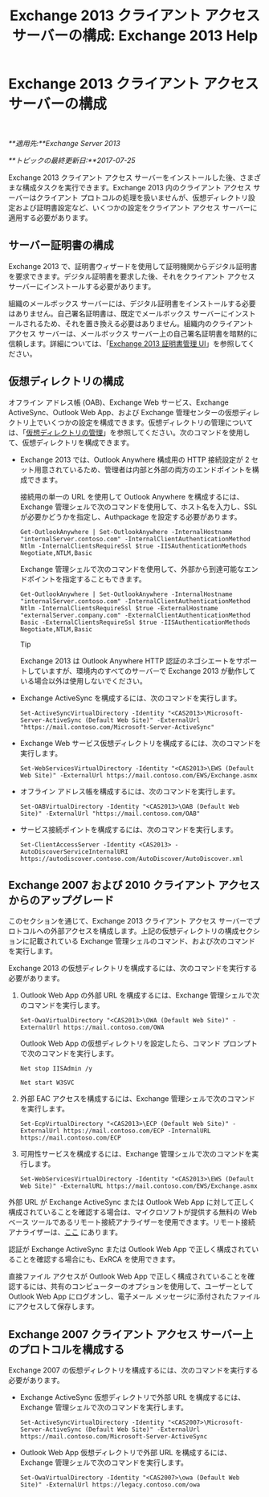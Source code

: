 ﻿---
title: 'Exchange 2013 クライアント アクセス サーバーの構成: Exchange 2013 Help'
TOCTitle: Exchange 2013 クライアント アクセス サーバーの構成
ms:assetid: 01432ae4-2a00-44a4-a4dd-4eb8d7e6cfae
ms:mtpsurl: https://technet.microsoft.com/ja-jp/library/Hh529912(v=EXCHG.150)
ms:contentKeyID: 49895209
ms.date: 04/24/2018
mtps_version: v=EXCHG.150
ms.translationtype: HT
---

# Exchange 2013 クライアント アクセス サーバーの構成

 

_**適用先:**Exchange Server 2013_

_**トピックの最終更新日:**2017-07-25_

Exchange 2013 クライアント アクセス サーバーをインストールした後、さまざまな構成タスクを実行できます。Exchange 2013 内のクライアント アクセス サーバーはクライアント プロトコルの処理を扱いませんが、仮想ディレクトリ設定および証明書設定など、いくつかの設定をクライアント アクセス サーバーに適用する必要があります。

## サーバー証明書の構成

Exchange 2013 で、証明書ウィザードを使用して証明機関からデジタル証明書を要求できます。デジタル証明書を要求した後、それをクライアント アクセス サーバーにインストールする必要があります。

組織のメールボックス サーバーには、デジタル証明書をインストールする必要はありません。自己署名証明書は、既定でメールボックス サーバーにインストールされるため、それを置き換える必要はありません。組織内のクライアント アクセス サーバーは、メールボックス サーバー上の自己署名証明書を暗黙的に信頼します。詳細については、「[Exchange 2013 証明書管理 UI](exchange-2013-certificate-management-ui-exchange-2013-help.md)」を参照してください。

## 仮想ディレクトリの構成

オフライン アドレス帳 (OAB)、Exchange Web サービス、Exchange ActiveSync、Outlook Web App、および Exchange 管理センターの仮想ディレクトリ上でいくつかの設定を構成できます。仮想ディレクトリの管理については、「[仮想ディレクトリの管理](virtual-directory-management-exchange-2013-help.md)」を参照してください。次のコマンドを使用して、仮想ディレクトリを構成できます。

  - Exchange 2013 では、Outlook Anywhere 構成用の HTTP 接続設定が 2 セット用意されているため、管理者は内部と外部の両方のエンドポイントを構成できます。
    
    接続用の単一の URL を使用して Outlook Anywhere を構成するには、Exchange 管理シェルで次のコマンドを使用して、ホスト名を入力し、SSL が必要かどうかを指定し、Authpackage を設定する必要があります。
    
        Get-OutlookAnywhere | Set-OutlookAnywhere -InternalHostname "internalServer.contoso.com" -InternalClientAuthenticationMethod Ntlm -InternalClientsRequireSsl $true -IISAuthenticationMethods Negotiate,NTLM,Basic
    
    Exchange 管理シェルで次のコマンドを使用して、外部から到達可能なエンドポイントを指定することもできます。
    
        Get-OutlookAnywhere | Set-OutlookAnywhere -InternalHostname "internalServer.contoso.com" -InternalClientAuthenticationMethod Ntlm -InternalClientsRequireSsl $true -ExternalHostname "externalServer.company.com" -ExternalClientAuthenticationMethod Basic -ExternalClientsRequireSsl $true -IISAuthenticationMethods Negotiate,NTLM,Basic
    

    > [!TIP]
    > Exchange 2013 は Outlook Anywhere HTTP 認証のネゴシエートをサポートしていますが、環境内のすべてのサーバーで Exchange 2013 が動作している場合以外は使用しないでください。



  - Exchange ActiveSync を構成するには、次のコマンドを実行します。
    
        Set-ActiveSyncVirtualDirectory -Identity "<CAS2013>\Microsoft-Server-ActiveSync (Default Web Site)" -ExternalUrl "https://mail.contoso.com/Microsoft-Server-ActiveSync"

  - Exchange Web サービス仮想ディレクトリを構成するには、次のコマンドを実行します。
    
        Set-WebServicesVirtualDirectory -Identity "<CAS2013>\EWS (Default Web Site)" -ExternalUrl https://mail.contoso.com/EWS/Exchange.asmx

  - オフライン アドレス帳を構成するには、次のコマンドを実行します。
    
        Set-OABVirtualDirectory -Identity "<CAS2013>\OAB (Default Web Site)" -ExternalUrl "https://mail.contoso.com/OAB"

  - サービス接続ポイントを構成するには、次のコマンドを実行します。
    
        Set-ClientAccessServer -Identity <CAS2013> -AutoDiscoverServiceInternalURI https://autodiscover.contoso.com/AutoDiscover/AutoDiscover.xml

## Exchange 2007 および 2010 クライアント アクセスからのアップグレード

このセクションを通じて、Exchange 2013 クライアント アクセス サーバーでプロトコルへの外部アクセスを構成します。上記の仮想ディレクトリの構成セクションに記載されている Exchange 管理シェルのコマンド、および次のコマンドを実行します。

Exchange 2013 の仮想ディレクトリを構成するには、次のコマンドを実行する必要があります。

1.  Outlook Web App の外部 URL を構成するには、Exchange 管理シェルで次のコマンドを実行します。
    
        Set-OwaVirtualDirectory "<CAS2013>\OWA (Default Web Site)" -ExternalUrl https://mail.contoso.com/OWA
    
    Outlook Web App の仮想ディレクトリを設定したら、コマンド プロンプトで次のコマンドを実行します。
    
        Net stop IISAdmin /y
    
        Net start W3SVC

2.  外部 EAC アクセスを構成するには、Exchange 管理シェルで次のコマンドを実行します。
    
        Set-EcpVirtualDirectory "<CAS2013>\ECP (Default Web Site)" -ExternalUrl https://mail.contoso.com/ECP -InternalURL https://mail.contoso.com/ECP 

3.  可用性サービスを構成するには、Exchange 管理シェルで次のコマンドを実行します。
    
        Set-WebServicesVirtualDirectory -Identity "<CAS2013>\EWS (Default Web Site)" -ExternalURL https://mail.contoso.com/EWS/Exchange.asmx

外部 URL が Exchange ActiveSync または Outlook Web App に対して正しく構成されていることを確認する場合は、マイクロソフトが提供する無料の Web ベース ツールであるリモート接続アナライザーを使用できます。リモート接続アナライザーは、[ここ](http://go.microsoft.com/fwlink/?linkid=154308) にあります。

認証が Exchange ActiveSync または Outlook Web App で正しく構成されていることを確認する場合にも、ExRCA を使用できます。

直接ファイル アクセスが Outlook Web App で正しく構成されていることを確認するには、共有のコンピューターのオプションを使用して、ユーザーとして Outlook Web App にログオンし、電子メール メッセージに添付されたファイルにアクセスして保存します。

## Exchange 2007 クライアント アクセス サーバー上のプロトコルを構成する

Exchange 2007 の仮想ディレクトリを構成するには、次のコマンドを実行する必要があります。

  - Exchange ActiveSync 仮想ディレクトリで外部 URL を構成するには、Exchange 管理シェルで次のコマンドを実行します。
    
        Set-ActiveSyncVirtualDirectory -Identity "<CAS2007>\Microsoft-Server-ActiveSync (Default Web Site)" -ExternalUrl https://mail.contoso.com/Microsoft-Server-ActiveSync

  - Outlook Web App 仮想ディレクトリで外部 URL を構成するには、Exchange 管理シェルで次のコマンドを実行します。
    
        Set-OwaVirtualDirectory -Identity "<CAS2007>\owa (Default Web Site)" -ExternalUrl https://legacy.contoso.com/owa

